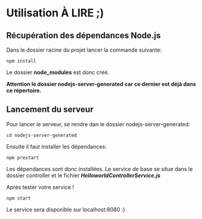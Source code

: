 # Utilisation À LIRE ;) 
## Récupération des dépendances Node.js

Dans le dossier racine du projet lancer la commande suivante: 
```
npm install
```

Le dossier **node_modules** est donc créé. 

**Attention le dossier nodejs-server-generated car ce dernier est déjà dans ce répertoire.**

## Lancement du serveur

Pour lancer le serveur, se rendre dan le dossier nodejs-server-generated: 
```
cd nodejs-server-generated 
```

Ensuite il faut installer les dépendances: 
```
npm prestart
```

Les dépendances sont donc installées. 
Le service de base se situe dans le dossier controller et le fichier ***HelloworldControllerService.js***

Après tester votre service ! 

```
npm start
```

Le service sera disponible sur localhost:8080 :)